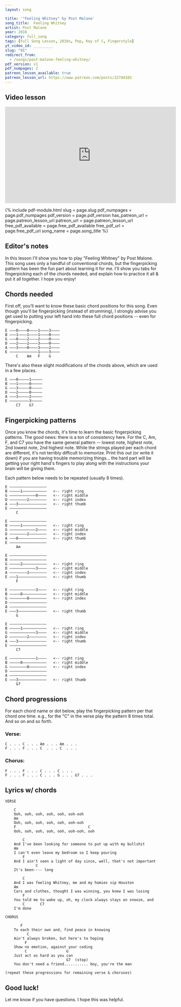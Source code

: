```yaml
---
layout: song

title: '"Feeling Whitney" by Post Malone'
song_title:  Feeling Whitney
artist: Post Malone
year: 2016
category: full_song
tags: [Full Song Lesson, 2010s, Pop, Key of C, Fingerstyle]
yt_video_id: _________
slug: "91"
redirect_from:
  - /songs/post-malone-feeling-whitney/
pdf_version: v1
pdf_numpages: 2
patreon_lesson_available: true
patreon_lesson_url: https://www.patreon.com/posts/22744103
---
```


## Video lesson

<iframe width="560" height="315" src="https://www.youtube.com/embed/IbFdJy4YShU?showinfo=0" frameborder="0" allowfullscreen></iframe>

{% include pdf-module.html slug = page.slug pdf_numpages = page.pdf_numpages pdf_version = page.pdf_version has_patreon_url = page.patreon_lesson_url patreon_url = page.patreon_lesson_url free_pdf_available = page.free_pdf_available free_pdf_url = page.free_pdf_url song_name = page.song_title %}

## Editor's notes

In this lesson I'll show you how to play "Feeling Whitney" by Post Malone. This song uses only a handful of conventional chords, but the fingerpicking pattern has been the fun part about learning it for me. I'll show you tabs for fingerpicking each of the chords needed, and explain how to practice it all & put it all together. I hope you enjoy!

## Chords needed

First off, you'll want to know these basic chord positions for this song. Even though you'll be fingerpicking (instead of strumming), I strongly advise you get used to putting your left hand into these full chord positions -- even for fingerpicking.

    E –––0––––0––––1––––3––––
    B –––1––––1––––1––––0––––
    G –––0––––2––––2––––0––––
    D –––2––––2––––3––––0––––
    A –––3––––0––––3––––2––––
    E –––––––––––––1––––3––––
         C    Am   F    G   

There's also these slight modifications of the chords above, which are used in a few places.

    E –––0–––––1–––––
    B –––1–––––0–––––
    G –––3–––––0–––––
    D –––2–––––0–––––
    A –––3–––––2–––––
    E –––––––––3–––––
         C7    G7

## Fingerpicking patterns

Once you know the chords, it's time to learn the basic fingerpicking patterns. The good news: there is a ton of consistency here. For the C, Am, F, and C7 you have the same general pattern -- lowest note, highest note, 2nd lowest note, 2nd highest note. While the strings played per each chord are different, it's not terribly difficult to memorize. Print this out (or write it down) if you are having trouble memorizing things... the hard part will be getting your right hand's fingers to play along with the instructions your brain will be giving them.

Each pattern below needs to be repeated (usually 8 times).

    E –––––––––––––––––  
    B –––––1–––––––––––   <-- right ring
    G ––––––––––––0––––   <-- right middle
    D ––––––––2––––––––   <-- right index                 
    A –––3–––––––––––––   <-- right thumb                
    E –––––––––––––––––   
         C

    E –––––––––––––––––   
    B –––––1–––––––––––   <-- right ring
    G ––––––––––––2––––   <-- right middle
    D ––––––––2––––––––   <-- right index                
    A –––0–––––––––––––   <-- right thumb                
    E –––––––––––––––––   
         Am

    E –––––––––––––––––   
    B –––––––––––––––––   
    G –––––2–––––––––––   <-- right ring
    D ––––––––––––3––––   <-- right middle                
    A ––––––––3––––––––   <-- right index                
    E –––1–––––––––––––   <-- right thumb
         F

    E ––––––––––––3––––   <-- right ring
    B –––––0–––––––––––   <-- right middle
    G ––––––––0––––––––   <-- right index
    D –––––––––––––––––                   
    A –––––––––––––––––                   
    E –––3–––––––––––––   <-- right thumb
         G

    E –––––––––––––––––  
    B –––––1–––––––––––   <-- right ring
    G ––––––––––––3––––   <-- right middle
    D ––––––––2––––––––   <-- right index                 
    A –––3–––––––––––––   <-- right thumb                
    E –––––––––––––––––   
         C7

    E ––––––––––––1––––   <-- right ring
    B –––––0–––––––––––   <-- right middle
    G ––––––––0––––––––   <-- right index
    D –––––––––––––––––                   
    A –––––––––––––––––                   
    E –––3–––––––––––––   <-- right thumb
         G7

## Chord progressions

For each chord name or dot below, play the fingerpicking pattern per that chord one time. e.g., for the "C" in the verse play the pattern 8 times total. And so on and so forth.

### Verse:

    C . . . C . . . Am . . . Am . . .
    F . . . F . . . C  . . . C  . . .

### Chorus:

    F . . . F . . . C . . . C . . .
    F . . . F . . . C . . . G . . . G7 . . .

## Lyrics w/ chords

    VERSE

        C
        Ooh, ooh, ooh, ooh, ooh, ooh-ooh
        Am
        Ooh, ooh, ooh, ooh, ooh, ooh-ooh
        F                                 C
        Ooh, ooh, ooh, ooh, ooh, ooh-ooh, ooh

            C
        And I've been looking for someone to put up with my bullshit
        Am
        I can't even leave my bedroom so I keep pouring
            F
        And I ain't seen a light of day since, well, that's not important
                  C
        It's been---- long

            C
        And I was feeling Whitney, me and my homies sip Houston
        Am
        Cars and clothes, thought I was winning, you knew I was losing
            F
        You told me to wake up, oh, my clock always stays on snooze, and
            C       C7
        I'm done

    CHORUS

           F
        To each their own and, find peace in knowing
              C
        Ain't always broken, but here's to hoping
             F
        Show no emotion, against your coding
             C                  G
        Just act as hard as you can
                                G7  (stop)
        You don't need a friend........... boy, you're the man

    (repeat these progressions for remaining verse & choruses)

## Good luck!

Let me know if you have questions. I hope this was helpful.
